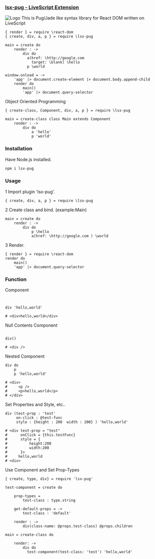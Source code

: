 ### [lsx-pug - LiveScript Extension](https://github.com/flyber-net/lsx-pug)

![Logo](https://content.screencast.com/users/a.stegno/folders/Jing/media/1ddfab27-6d01-41c9-965d-30cef10675b6/00000147.png)
This is Pug/Jade like syntax library for React DOM written on LiveScript

```Livescript
{ render } = require \react-dom
{ create, div, a, p } = require \lsx-pug

main = create do
    render : ->
        div do
          a(href: \http://google.com 
            target: \blank) \hello
          p \world

window.onload = ->
    'app' |> document.create-element |> document.body.append-child
    render do
        main()
        'app' |> document.query-selector
```

Object Oriented Programming

```Livescript
{ create-class, Component, div, a, p } = require \lsx-pug

main = create-class class Main extends Component
    render : ->
        div do
            a 'hello'
            p 'world'
```
### Installation

Have Node.js installed.

```Bash
npm i lsx-pug
```

### Usage

1 Import plugin 'lsx-pug'.

```Livescript
{ create, div, a, p } = require \lsx-pug
```

2 Create class and bind. (example:Main)

```Livescript
main = create do
    render : ->
        div do
            p \hello
            a(href: \http://google.com ) \world
```

3 Render.

```Livescript
{ render } = require \react-dom
render do
    main()
    'app' |> document.query-selector
```

### Function

Component

```Livescript


div 'hello,world'

# <div>hello,world</div>
```

Null Contents Component

```Livescript

div()

# <div />
```

Nested Component

```Livescript
div do 
    p
    p 'hello,world'

# <div>
#     <p />
#     <p>hello,world</p>
# </div>
```

Set Properties and Style, etc..

```Livescript
div (test-prop : 'test'
     on-click : @test-func 
     style : {height : 200  width : 200} ) 'hello,world'

# <div test-prop = "test"
#      onClick = {this.testFunc}
#      style = {
#          height:200
#          width:200
#      }>
#     hello,world
# <div>
```
Use Component and Set Prop-Types

```Livescript
{ create, type, div} = require 'lsx-pug'

test-component = create do

    prop-types =
        test-class : type.string

    get-default-props = ->
        test-class : 'default'

    render : ->
        div(class-name: @props.test-class) @props.children

main = create-class do

    render: ->
        div do
          test-component(test-class: 'test') 'hello,world'
```

